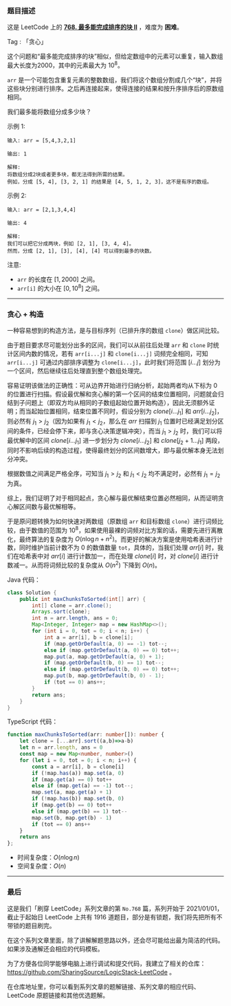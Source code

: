 ### 题目描述

这是 LeetCode 上的 **[768. 最多能完成排序的块 II](https://leetcode.cn/problems/max-chunks-to-make-sorted-ii/solution/by-ac_oier-z4wt/)** ，难度为 **困难**。

Tag : 「贪心」



这个问题和“最多能完成排序的块”相似，但给定数组中的元素可以重复，输入数组最大长度为$2000$，其中的元素最大为 $10^8$。

`arr` 是一个可能包含重复元素的整数数组，我们将这个数组分割成几个“块”，并将这些块分别进行排序。之后再连接起来，使得连接的结果和按升序排序后的原数组相同。

我们最多能将数组分成多少块？

示例 1:
```
输入: arr = [5,4,3,2,1]

输出: 1

解释:
将数组分成2块或者更多块，都无法得到所需的结果。
例如，分成 [5, 4], [3, 2, 1] 的结果是 [4, 5, 1, 2, 3]，这不是有序的数组。 
```
示例 2:
```
输入: arr = [2,1,3,4,4]

输出: 4

解释:
我们可以把它分成两块，例如 [2, 1], [3, 4, 4]。
然而，分成 [2, 1], [3], [4], [4] 可以得到最多的块数。 
```
注意:
* `arr` 的长度在 $[1, 2000]$ 之间。
* `arr[i]` 的大小在 $[0, 10^8]$ 之间。

---

### 贪心 + 构造

一种容易想到的构造方法，是与目标序列（已排升序的数组 `clone`）做区间比较。

由于题目要求尽可能划分出多的区间，我们可以从前往后处理 `arr` 和 `clone` 时统计区间内数的情况，若有 `arr[i...j]` 和 `clone[i...j]` 词频完全相同，可知 `arr[i...j]` 可通过内部排序调整为 `clone[i...j]`，此时我们将范围 $[i...j]$ 划分为一个区间，然后继续往后处理直到整个数组处理完。

容易证明该做法的正确性：可从边界开始进行归纳分析，起始两者均从下标为 $0$ 的位置进行扫描。假设最优解和贪心解的第一个区间的结束位置相同，问题就会归结到子问题上（即双方均从相同的子数组起始位置开始构造），因此无须额外证明；而当起始位置相同，结束位置不同时，假设分别为 $clone[i...j_1]$ 和 $arr[i...j_2]$，则必然有 $j_1 > j_2$（因为如果有 $j_1 < j_2$，那么在 $arr$ 扫描到 $j_1$ 位置时已经满足划分区间的条件，已经会停下来，即与贪心决策逻辑冲突），而当 $j_1 > j_2$ 时，我们可以将最优解中的区间 $clone[i...j_1]$ 进一步划分为 $clone[i...j_2]$ 和 $clone[j_2+1 ... j_1]$ 两段，同时不影响后续的构造过程，使得最终划分的区间数增大，即与最优解本身无法划分冲突。

根据数值之间满足严格全序，可知当 $j_1 > j_2$ 和 $j_1 < j_2$ 均不满足时，必然有 $j_1 = j_2$ 为真。

综上，我们证明了对于相同起点，贪心解与最优解结束位置必然相同，从而证明贪心解区间数与最优解相等。

于是原问题转换为如何快速对两数组（原数组 `arr` 和目标数组 `clone`）进行词频比较，由于数值的范围为 $10^8$，如果使用最裸的词频对比方案的话，需要先进行离散化，最终算法的复杂度为 $O(n\log{n} + n^2)$。而更好的解决方案是使用哈希表进行计数，同时维护当前计数不为 $0$ 的数值数量 `tot`，具体的，当我们处理 $arr[i]$ 时，我们在哈希表中对 $arr[i]$ 进行计数加一，而在处理 $clone[i]$ 时，对 $clone[i]$ 进行计数减一。从而将词频比较的复杂度从 $O(n^2)$ 下降到 $O(n)$。

Java 代码：
```Java
class Solution {
    public int maxChunksToSorted(int[] arr) {
        int[] clone = arr.clone();
        Arrays.sort(clone);
        int n = arr.length, ans = 0;
        Map<Integer, Integer> map = new HashMap<>();
        for (int i = 0, tot = 0; i < n; i++) {
            int a = arr[i], b = clone[i];
            if (map.getOrDefault(a, 0) == -1) tot--;
            else if (map.getOrDefault(a, 0) == 0) tot++;
            map.put(a, map.getOrDefault(a, 0) + 1);
            if (map.getOrDefault(b, 0) == 1) tot--;
            else if (map.getOrDefault(b, 0) == 0) tot++;
            map.put(b, map.getOrDefault(b, 0) - 1);
            if (tot == 0) ans++;
        }
        return ans;
    }
}
```
TypeScript 代码：
```TypeScript
function maxChunksToSorted(arr: number[]): number {
    let clone = [...arr].sort((a,b)=>a-b)
    let n = arr.length, ans = 0
    const map = new Map<number, number>()
    for (let i = 0, tot = 0; i < n; i++) {
        const a = arr[i], b = clone[i]
        if (!map.has(a)) map.set(a, 0)
        if (map.get(a) == 0) tot++
        else if (map.get(a) == -1) tot--;
        map.set(a, map.get(a) + 1)
        if (!map.has(b)) map.set(b, 0)
        if (map.get(b) == 0) tot++
        else if (map.get(b) == 1) tot--
        map.set(b, map.get(b) - 1)
        if (tot == 0) ans++
    }
    return ans
};
```
* 时间复杂度：$O(n\log{n})$
* 空间复杂度：$O(n)$

---

### 最后

这是我们「刷穿 LeetCode」系列文章的第 `No.768` 篇，系列开始于 2021/01/01，截止于起始日 LeetCode 上共有 1916 道题目，部分是有锁题，我们将先把所有不带锁的题目刷完。

在这个系列文章里面，除了讲解解题思路以外，还会尽可能给出最为简洁的代码。如果涉及通解还会相应的代码模板。

为了方便各位同学能够电脑上进行调试和提交代码，我建立了相关的仓库：https://github.com/SharingSource/LogicStack-LeetCode 。

在仓库地址里，你可以看到系列文章的题解链接、系列文章的相应代码、LeetCode 原题链接和其他优选题解。

